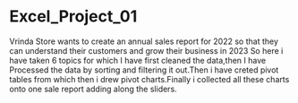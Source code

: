 # Excel_Project_01
Vrinda Store wants to create an annual sales report for 2022 so that they can understand their customers and grow their business in 2023
So here i have taken 6 topics for which I have first cleaned the data,then I have Processed the data by sorting and filtering it out.Then
i have creted pivot tables from which then i drew pivot charts.Finally i collected all these charts onto one sale report adding along the 
sliders.
